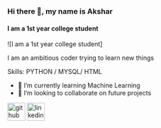 ### Hi there 👋, my name is Akshar
#### I am a 1st year college student
![I am a 1st year college student]

I am an ambitious coder trying to learn new things

Skills: PYTHON / MYSQL/ HTML 

- 🌱 I’m currently learning Machine Learning  
- 👯 I’m looking to collaborate on future projects 


[<img src='https://cdn.jsdelivr.net/npm/simple-icons@3.0.1/icons/github.svg' alt='github' height='40'>](https://github.com/https://github.com/ACO3110)  [<img src='https://cdn.jsdelivr.net/npm/simple-icons@3.0.1/icons/linkedin.svg' alt='linkedin' height='40'>](https://www.linkedin.com/in/www.linkedin.com/in/akshar-grover-016081294/)  



<!---
ACO3110/ACO3110 is a ✨ special ✨ repository because its `README.md` (this file) appears on your GitHub profile.
You can click the Preview link to take a look at your changes.
--->
